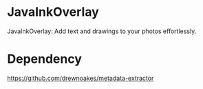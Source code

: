 # JavaInkOverlay
JavaInkOverlay: Add text and drawings to your photos effortlessly.

# Dependency 
https://github.com/drewnoakes/metadata-extractor
